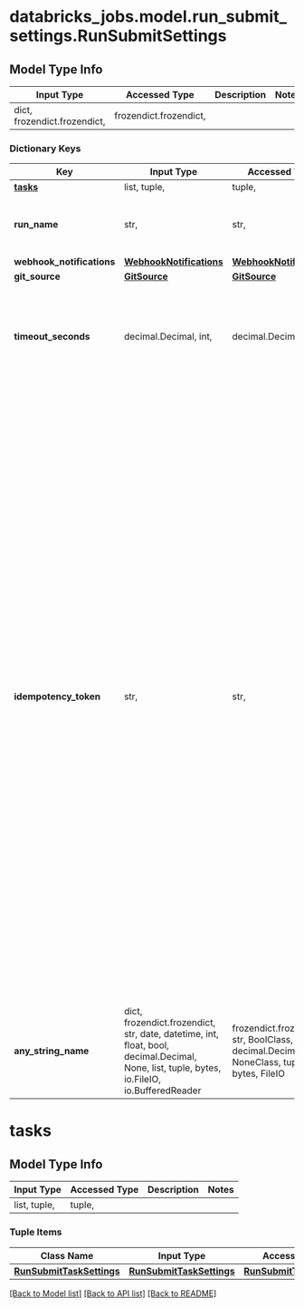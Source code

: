 # databricks_jobs.model.run_submit_settings.RunSubmitSettings

## Model Type Info
Input Type | Accessed Type | Description | Notes
------------ | ------------- | ------------- | -------------
dict, frozendict.frozendict,  | frozendict.frozendict,  |  | 

### Dictionary Keys
Key | Input Type | Accessed Type | Description | Notes
------------ | ------------- | ------------- | ------------- | -------------
**[tasks](#tasks)** | list, tuple,  | tuple,  |  | [optional] 
**run_name** | str,  | str,  | An optional name for the run. The default value is &#x60;Untitled&#x60;. | [optional] 
**webhook_notifications** | [**WebhookNotifications**](WebhookNotifications.md) | [**WebhookNotifications**](WebhookNotifications.md) |  | [optional] 
**git_source** | [**GitSource**](GitSource.md) | [**GitSource**](GitSource.md) |  | [optional] 
**timeout_seconds** | decimal.Decimal, int,  | decimal.Decimal,  | An optional timeout applied to each run of this job. The default behavior is to have no timeout. | [optional] value must be a 32 bit integer
**idempotency_token** | str,  | str,  | An optional token that can be used to guarantee the idempotency of job run requests. If a run with the provided token already exists, the request does not create a new run but returns the ID of the existing run instead. If a run with the provided token is deleted, an error is returned.  If you specify the idempotency token, upon failure you can retry until the request succeeds. Databricks guarantees that exactly one run is launched with that idempotency token.  This token must have at most 64 characters.  For more information, see [How to ensure idempotency for jobs](https://docs.microsoft.com/azure/databricks/kb/jobs/jobs-idempotency). | [optional] 
**any_string_name** | dict, frozendict.frozendict, str, date, datetime, int, float, bool, decimal.Decimal, None, list, tuple, bytes, io.FileIO, io.BufferedReader | frozendict.frozendict, str, BoolClass, decimal.Decimal, NoneClass, tuple, bytes, FileIO | any string name can be used but the value must be the correct type | [optional]

# tasks

## Model Type Info
Input Type | Accessed Type | Description | Notes
------------ | ------------- | ------------- | -------------
list, tuple,  | tuple,  |  | 

### Tuple Items
Class Name | Input Type | Accessed Type | Description | Notes
------------- | ------------- | ------------- | ------------- | -------------
[**RunSubmitTaskSettings**](RunSubmitTaskSettings.md) | [**RunSubmitTaskSettings**](RunSubmitTaskSettings.md) | [**RunSubmitTaskSettings**](RunSubmitTaskSettings.md) |  | 

[[Back to Model list]](../../README.md#documentation-for-models) [[Back to API list]](../../README.md#documentation-for-api-endpoints) [[Back to README]](../../README.md)


